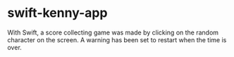 # swift-kenny-app

With Swift, a score collecting game was made by clicking on the random character on the screen. A warning has been set to restart when the time is over.
